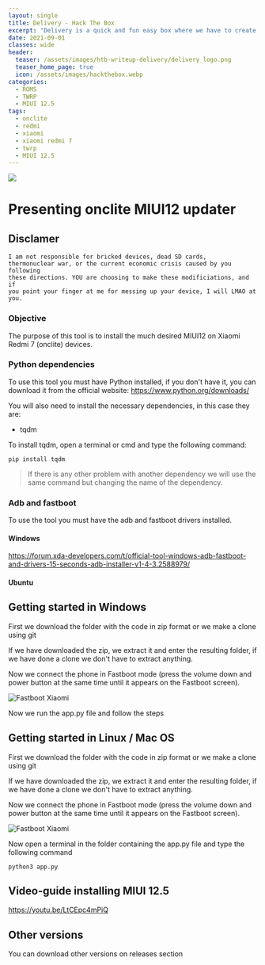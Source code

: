 ```yaml
---
layout: single
title: Delivery - Hack The Box
excerpt: "Delivery is a quick and fun easy box where we have to create a MatterMost account and validate it by using automatic email accounts created by the OsTicket application. The admins on this platform have very poor security practices and put plaintext credentials in MatterMost. Once we get the initial shell with the creds from MatterMost we'll poke around MySQL and get a root password bcrypt hash. Using a hint left in the MatterMost channel about the password being a variation of PleaseSubscribe!, we'll use hashcat combined with rules to crack the password then get the root shell."
date: 2021-09-01
classes: wide
header:
  teaser: /assets/images/htb-writeup-delivery/delivery_logo.png
  teaser_home_page: true
  icon: /assets/images/hackthebox.webp
categories:
  - ROMS
  - TWRP
  - MIUI 12.5
tags:  
  - onclite
  - redmi
  - xiaomi
  - xiaomi redmi 7
  - twrp
  - MIUI 12.5
---
```


![](/assets/images/htb-writeup-delivery/delivery_logo.png)

# Presenting onclite MIUI12 updater




## Disclamer

```
I am not responsible for bricked devices, dead SD cards,
thermonuclear war, or the current economic crisis caused by you following
these directions. YOU are choosing to make these modificiations, and if
you point your finger at me for messing up your device, I will LMAO at you.
```

### Objective

The purpose of this tool is to install the much desired MIUI12 on Xiaomi Redmi 7 (onclite) devices.

### Python dependencies
To use this tool you must have Python installed, if you don't have it, you can download it from the official website:
https://www.python.org/downloads/

You will also need to install the necessary dependencies, in this case they are:

 - tqdm




To install tqdm, open a terminal or cmd and type the following command:

    pip install tqdm

> If there is any other problem with another dependency we will use the
> same command but changing the name of the dependency.

### Adb and fastboot
To use the tool you must have the adb and fastboot drivers installed. 
#### Windows
https://forum.xda-developers.com/t/official-tool-windows-adb-fastboot-and-drivers-15-seconds-adb-installer-v1-4-3.2588979/

#### Ubuntu



## Getting started in Windows
First we download the folder with the code in zip format or we make a clone using git

If we have downloaded the zip, we extract it and enter the resulting folder, if we have done a clone we don't have to extract anything.

Now we connect the phone in Fastboot mode (press the volume down and power button at the same time until it appears on the Fastboot screen).

![Fastboot Xiaomi](https://tuxiaomi.es/wp-content/uploads/2021/03/Fastboot-Xiaomi-1.jpg)

Now we run the app.py file and follow the steps





## Getting started in Linux / Mac OS

First we download the folder with the code in zip format or we make a clone using git

If we have downloaded the zip, we extract it and enter the resulting folder, if we have done a clone we don't have to extract anything.

Now we connect the phone in Fastboot mode (press the volume down and power button at the same time until it appears on the Fastboot screen).

![Fastboot Xiaomi](https://tuxiaomi.es/wp-content/uploads/2021/03/Fastboot-Xiaomi-1.jpg)

Now open a terminal in the folder containing the app.py file and type the following command


    python3 app.py
    

## Video-guide installing MIUI 12.5 
https://youtu.be/LtCEpc4mPiQ

## Other versions
You can download other versions on releases section
